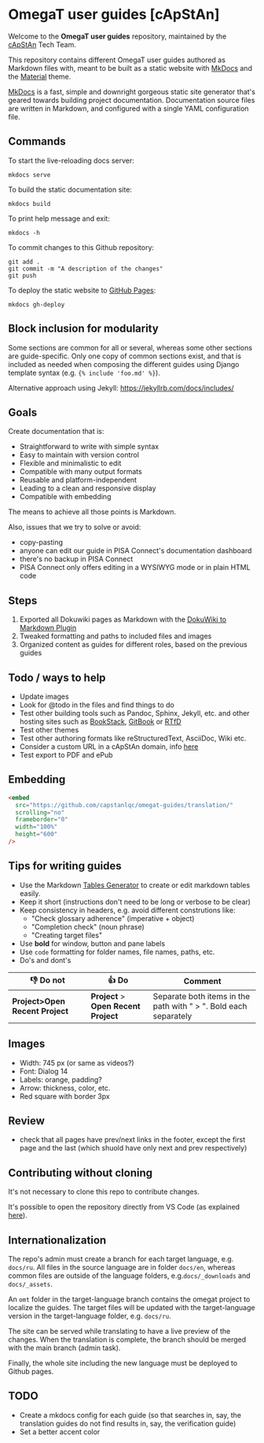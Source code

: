 # OmegaT user guides [cApStAn]

Welcome to the **OmegaT user guides** repository, maintained by the [cApStAn](http://www.capstan.be) Tech Team.

This repository contains different OmegaT user guides authored as Markdown files with, meant to be built as a static website with [MkDocs](https://www.mkdocs.org/) and the [Material](https://squidfunk.github.io/mkdocs-material) theme.

[MkDocs](https://www.mkdocs.org/) is a fast, simple and downright gorgeous static site generator that's geared towards building project documentation. Documentation source files are written in Markdown, and configured with a single YAML configuration file.

## Commands

To start the live-reloading docs server:

```
mkdocs serve
```

To build the static documentation site:

```
mkdocs build
```

To print help message and exit:

```
mkdocs -h
```

To commit changes to this Github repository:

```
git add .
git commit -m "A description of the changes"
git push
```

To deploy the static website to [GitHub Pages](https://capstanlqc.github.io/omegat-guides/):

```
mkdocs gh-deploy
```

## Block inclusion for modularity

Some sections are common for all or several, whereas some other sections are guide-specific. Only one copy of common sections exist, and that is included as needed when composing the different guides using Django template syntax (e.g. `{% include 'foo.md' %}`).

Alternative approach using Jekyll: https://jekyllrb.com/docs/includes/

## Goals

Create documentation that is:

- Straightforward to write with simple syntax
- Easy to maintain with version control
- Flexible and minimalistic to edit
- Compatible with many output formats
- Reusable and platform-independent
- Leading to a clean and responsive display
- Compatible with embedding

The means to achieve all those points is Markdown.

Also, issues that we try to solve or avoid:

- copy-pasting
- anyone can edit our guide in PISA Connect's documentation dashboard
- there's no backup in PISA Connect
- PISA Connect only offers editing in a WYSIWYG mode or in plain HTML code

## Steps

1. Exported all Dokuwiki pages as Markdown with the [DokuWiki to Markdown Plugin](https://www.dokuwiki.org/plugin:dw2markdown)
2. Tweaked formatting and paths to included files and images
3. Organized content as guides for different roles, based on the previous guides

## Todo / ways to help

- Update images
- Look for @todo in the files and find things to do
- Test other building tools such as Pandoc, Sphinx, Jekyll, etc. and other hosting sites such as [BookStack](https://www.bookstackapp.com/), [GitBook](Gitbook) or [RTfD](http://www.readthedocs.org)
- Test other themes
- Test other authoring formats like reStructuredText, AsciiDoc, Wiki etc.
- Consider a custom URL in a cApStAn domain, info [here](https://docs.github.com/en/pages/configuring-a-custom-domain-for-your-github-pages-site)
- Test export to PDF and ePub

## Embedding

```html
<embed
  src="https://github.com/capstanlqc/omegat-guides/translation/"
  scrolling="no"
  frameborder="0"
  width="100%"
  height="600"
/>
```

## Tips for writing guides

- Use the Markdown [Tables Generator](https://www.tablesgenerator.com/markdown_tables) to create or edit markdown tables easily.
- Keep it short (instructions don't need to be long or verbose to be clear)
- Keep consistency in headers, e.g. avoid different construtions like:
  - "Check glossary adherence" (imperative + object)
  - "Completion check" (noun phrase)
  - "Creating target files"
- Use **bold** for window, button and pane labels
- Use `code` formatting for folder names, file names, paths, etc.
- Do's and dont's

| 👎 Do not                       | 👍 Do                                 | Comment                                                          |
| ------------------------------- | ------------------------------------- | ---------------------------------------------------------------- |
| **Project>Open Recent Project** | **Project** > **Open Recent Project** | Separate both items in the path with " > ". Bold each separately |

## Images

- Width: 745 px (or same as videos?)
- Font: Dialog 14
- Labels: orange, padding?
- Arrow: thickness, color, etc.
- Red square with border 3px

<!--

00 index.md
00 installation-and-setup.md
10 accessing-the-project.md
20 navigation.md
30 tags.md
40 matches.md
50 glossary.md
60 repetitions.md
70 other-useful-features.md
80 qa-checks.md
90 creating-target-files.md
91 creating-your-deliverable.md
99 shortcuts.md

 -->

## Review

- check that all pages have prev/next links in the footer, except the first page and the last (which shuold have only next and prev respectively)

<!-- @todo:

orphan files

omt-alt-trans.md
omt-autoprop.md


    todo:

see what files in _includes are not in this list


              - _includes/abbreviations.md
              - _includes/cheatsheet.md
              - _includes/omt-alt-trans.md
              - _includes/omt-autoprop.md
              - _includes/omt-chara.md
              - _includes/omt-conc.md
              - _includes/omt-empty.md
              - _includes/omt-glos-add.md
              - _includes/omt-glos-ins.md
              - _includes/omt-glos.md
              - _includes/omt-html-tag.md
              - _includes/omt-id-repeateds.md
              - _includes/omt-ins-src.md
              - _includes/omt-inst.md
              - _includes/omt-intro.md
              - _includes/omt-mk-tgt.md
              - _includes/omt-nav.md
              - _includes/omt-nav1-panes.md
              - _includes/omt-nav2-files.md
              - _includes/omt-nav3-seg.md
              - _includes/omt-nbsp.md
              - pip install -r requirements.txt_includes/omt-qa.md
              - _includes/omt-rec-match.md
              - _includes/omt-rec-other.md
              - _includes/omt-rec-tags.md
              - _includes/omt-reps.md
              - _includes/omt-shortcuts.md
              - _includes/omt-tag-insert.md
              - _includes/omt-tag-iss.md
              - _includes/omt-tag-recog.md
              - _includes/omt-tags-com.md
              - _includes/omt-targets.md
              - _includes/omt-match.md
              - _includes/omt-tra-tags.md
              - _includes/omt-unpack-and-recent.md
              - _includes/omt-ver-tags.md
              - _includes/preview-in-microsoft-word.md
              - _includes/preview.md

check what images are not used anymore

-->

## Contributing without cloning

It's not necessary to clone this repo to contribute changes.

It's possible to open the repository directly from VS Code (as explained [here](https://www.freecodecamp.org/news/you-can-now-edit-anything-on-github-in-vs-code-without-cloning/)).

<!-- @todo:
    - hide button with capstan logo
    - create one site for each guide to restrict indexing scope
-->

## Internationalization

The repo's admin must create a branch for each target language, e.g. `docs/ru`. All files in the source language are in folder `docs/en`, whereas common files are outside of the language folders, e.g.`docs/_downloads` and `docs/_assets`.

An `omt` folder in the target-language branch contains the omegat project to localize the guides. The target files will be updated with the target-language version in the target-language folder, e.g. `docs/ru`.

The site can be served while translating to have a live preview of the changes. When the translation is complete, the branch should be merged with the main branch (admin task).

Finally, the whole site including the new language must be deployed to Github pages.

## TODO

- Create a mkdocs config for each guide (so that searches in, say, the translation guides do not find results in, say, the verification guide)
- Set a better accent color
